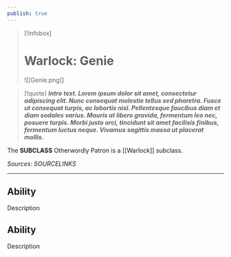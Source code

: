 ```yaml
---
publish: true
---
```

> [!infobox]
> # Warlock: Genie
> ![[Genie.png]]

> [!quote]
> **_Intro text. Lorem ipsum dolor sit amet, consectetur adipiscing elit. Nunc consequat molestie tellus sed pharetra. Fusce ut consequat turpis, ac lobortis nisl. Pellentesque faucibus diam et diam sodales varius. Mauris at libero gravida, fermentum leo nec, posuere turpis. Morbi justo orci, tincidunt sit amet facilisis finibus, fermentum luctus neque. Vivamus sagittis massa ut placerat mollis._**

The **SUBCLASS** Otherwordly Patron is a [[Warlock]] subclass.

*Sources: SOURCELINKS*
***
## Ability
Description
## Ability
Description